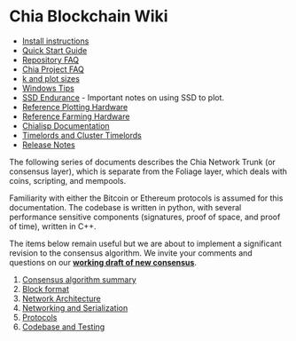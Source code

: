 # Chia Blockchain Wiki

* [Install instructions](https://github.com/Chia-Network/chia-blockchain/wiki/INSTALL)
* [Quick Start Guide](https://github.com/Chia-Network/chia-blockchain/wiki/Quick-Start-Guide)
* [Repository FAQ](https://github.com/Chia-Network/chia-blockchain/wiki/FAQ)
* [Chia Project FAQ](https://www.chia.net/faq/)
* [k and plot sizes](https://github.com/Chia-Network/chia-blockchain/wiki/k-sizes)
* [Windows Tips](https://github.com/Chia-Network/chia-blockchain/wiki/Windows-Tips)
* [SSD Endurance](https://github.com/Chia-Network/chia-blockchain/wiki/SSD-Endurance) - Important notes on using SSD to plot.
* [Reference Plotting Hardware](https://github.com/Chia-Network/chia-blockchain/wiki/Reference-Plotting-Hardware)
* [Reference Farming Hardware](https://github.com/Chia-Network/chia-blockchain/wiki/Reference-Farming-Hardware)
* [Chialisp Documentation](https://chialisp.com/)
* [Timelords and Cluster Timelords](https://github.com/Chia-Network/chia-blockchain/wiki/Timelords)
* [Release Notes](https://www.chia.net/releases/)


The following series of documents describes the Chia Network Trunk (or consensus layer),
which is separate from the Foliage layer, which deals with coins, scripting,
and mempools.

Familiarity with either the Bitcoin or Ethereum protocols is assumed for this documentation.
The codebase is written in python, with several performance sensitive components (signatures, proof of space,
and proof of time), written in C++.

The items below remain useful but we are about to implement a significant revision to the consensus algorithm. We invite your comments and questions on our **[working draft of new consensus](https://docs.google.com/document/d/1tmRIb7lgi4QfKkNaxuKOBHRmwbVlGL4f7EsBDr_5xZE/edit)**.

1. [Consensus algorithm summary](https://github.com/Chia-Network/chia-blockchain/wiki/Consensus-Algorithm-Summary)
2. [Block format](https://github.com/Chia-Network/chia-blockchain/wiki/Block-Format)
3. [Network Architecture](https://github.com/Chia-Network/chia-blockchain/wiki/Network-Architecture)
4. [Networking and Serialization](https://github.com/Chia-Network/chia-blockchain/wiki/Networking-and-Serialization)
5. [Protocols](https://github.com/Chia-Network/chia-blockchain/wiki/Protocols)
6. [Codebase and Testing](https://github.com/Chia-Network/chia-blockchain/wiki/Codebase-and-Testing)
